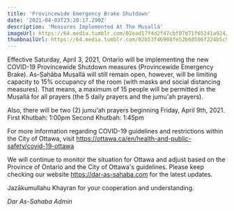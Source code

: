 ```yaml
---
title: 'Provincewide Emergency Brake Shutdown'
date: '2021-04-03T23:20:17.290Z'
description: 'Measures Implemented At The Muṣallá'
imageUrl: https://64.media.tumblr.com/02ead17f4d2f47cbf07d71f65241a924/13b41b28a337cc87-c8/s540x810/fa9501c8709bedf74d2691886ddd9c92006776d0.jpg
thumbnailUrl: https://64.media.tumblr.com/02b53f46998fe52b60506f224b5c9578/tumblr_n54bbsIT5W1rs8w78o1_1280.jpg
---
```


Effective Saturday, April 3, 2021, Ontario will be implementing the new COVID-19 Provincewide Shutdown measures (Provincewide Emergency Brake). As-Ṣaḥāba Muṣallá will still remain open, however, will be limiting capacity to 15% occupancy of the room (with masks and social distancing measures). That means, a maximum of 15 people will be permitted in the Muṣallá for all prayers (the 5 daily prayers and the jumu'ah prayers).

Also, there will be two (2) jumu'ah prayers beginning Friday, April 9th, 2021.
First Khutbah: 1:00pm
Second Khutbah: 1:45pm

For more information regarding COVID-19 guidelines and restrictions within the City of Ottawa, visit https://ottawa.ca/en/health-and-public-safety/covid-19-ottawa

We will continue to monitor the situation for Ottawa and adjust based on the Province of Ontario and the City of Ottawa's guidelines. Please keep checking our website https://dar-as-sahaba.com for the latest updates.

Jazākumullahu Khayran for your cooperation and understanding.

_Dar As-Sahaba Admin_
